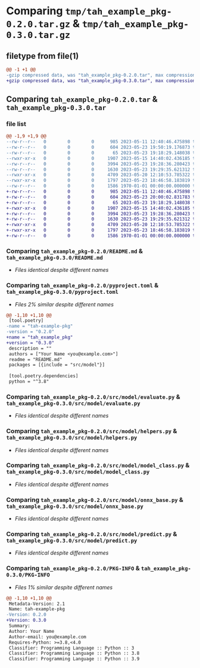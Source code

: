# Comparing `tmp/tah_example_pkg-0.2.0.tar.gz` & `tmp/tah_example_pkg-0.3.0.tar.gz`

## filetype from file(1)

```diff
@@ -1 +1 @@
-gzip compressed data, was "tah_example_pkg-0.2.0.tar", max compression
+gzip compressed data, was "tah_example_pkg-0.3.0.tar", max compression
```

## Comparing `tah_example_pkg-0.2.0.tar` & `tah_example_pkg-0.3.0.tar`

### file list

```diff
@@ -1,9 +1,9 @@
--rw-r--r--   0        0        0      985 2023-05-11 12:40:46.475898 tah_example_pkg-0.2.0/README.md
--rw-r--r--   0        0        0      604 2023-05-23 19:50:19.176873 tah_example_pkg-0.2.0/pyproject.toml
--rw-r--r--   0        0        0       65 2023-05-23 19:18:29.148038 tah_example_pkg-0.2.0/src/model/__init__.py
--rwxr-xr-x   0        0        0     1907 2023-05-15 14:40:02.436185 tah_example_pkg-0.2.0/src/model/evaluate.py
--rw-r--r--   0        0        0     3994 2023-05-23 19:28:36.280423 tah_example_pkg-0.2.0/src/model/helpers.py
--rw-r--r--   0        0        0     1630 2023-05-23 19:29:35.621312 tah_example_pkg-0.2.0/src/model/model_class.py
--rwxr-xr-x   0        0        0     4709 2023-05-20 12:10:53.785322 tah_example_pkg-0.2.0/src/model/onnx_base.py
--rwxr-xr-x   0        0        0     1797 2023-05-23 18:46:58.183819 tah_example_pkg-0.2.0/src/model/predict.py
--rw-r--r--   0        0        0     1586 1970-01-01 00:00:00.000000 tah_example_pkg-0.2.0/PKG-INFO
+-rw-r--r--   0        0        0      985 2023-05-11 12:40:46.475898 tah_example_pkg-0.3.0/README.md
+-rw-r--r--   0        0        0      604 2023-05-23 20:00:02.831783 tah_example_pkg-0.3.0/pyproject.toml
+-rw-r--r--   0        0        0       65 2023-05-23 19:18:29.148038 tah_example_pkg-0.3.0/src/model/__init__.py
+-rwxr-xr-x   0        0        0     1907 2023-05-15 14:40:02.436185 tah_example_pkg-0.3.0/src/model/evaluate.py
+-rw-r--r--   0        0        0     3994 2023-05-23 19:28:36.280423 tah_example_pkg-0.3.0/src/model/helpers.py
+-rw-r--r--   0        0        0     1630 2023-05-23 19:29:35.621312 tah_example_pkg-0.3.0/src/model/model_class.py
+-rwxr-xr-x   0        0        0     4709 2023-05-20 12:10:53.785322 tah_example_pkg-0.3.0/src/model/onnx_base.py
+-rwxr-xr-x   0        0        0     1797 2023-05-23 18:46:58.183819 tah_example_pkg-0.3.0/src/model/predict.py
+-rw-r--r--   0        0        0     1586 1970-01-01 00:00:00.000000 tah_example_pkg-0.3.0/PKG-INFO
```

### Comparing `tah_example_pkg-0.2.0/README.md` & `tah_example_pkg-0.3.0/README.md`

 * *Files identical despite different names*

### Comparing `tah_example_pkg-0.2.0/pyproject.toml` & `tah_example_pkg-0.3.0/pyproject.toml`

 * *Files 2% similar despite different names*

```diff
@@ -1,10 +1,10 @@
 [tool.poetry]
-name = "tah-example-pkg"
-version = "0.2.0"
+name = "tah_example_pkg"
+version = "0.3.0"
 description = ""
 authors = ["Your Name <you@example.com>"]
 readme = "README.md"
 packages = [{include = "src/model"}]
 
 [tool.poetry.dependencies]
 python = "^3.8"
```

### Comparing `tah_example_pkg-0.2.0/src/model/evaluate.py` & `tah_example_pkg-0.3.0/src/model/evaluate.py`

 * *Files identical despite different names*

### Comparing `tah_example_pkg-0.2.0/src/model/helpers.py` & `tah_example_pkg-0.3.0/src/model/helpers.py`

 * *Files identical despite different names*

### Comparing `tah_example_pkg-0.2.0/src/model/model_class.py` & `tah_example_pkg-0.3.0/src/model/model_class.py`

 * *Files identical despite different names*

### Comparing `tah_example_pkg-0.2.0/src/model/onnx_base.py` & `tah_example_pkg-0.3.0/src/model/onnx_base.py`

 * *Files identical despite different names*

### Comparing `tah_example_pkg-0.2.0/src/model/predict.py` & `tah_example_pkg-0.3.0/src/model/predict.py`

 * *Files identical despite different names*

### Comparing `tah_example_pkg-0.2.0/PKG-INFO` & `tah_example_pkg-0.3.0/PKG-INFO`

 * *Files 1% similar despite different names*

```diff
@@ -1,10 +1,10 @@
 Metadata-Version: 2.1
 Name: tah-example-pkg
-Version: 0.2.0
+Version: 0.3.0
 Summary: 
 Author: Your Name
 Author-email: you@example.com
 Requires-Python: >=3.8,<4.0
 Classifier: Programming Language :: Python :: 3
 Classifier: Programming Language :: Python :: 3.8
 Classifier: Programming Language :: Python :: 3.9
```

